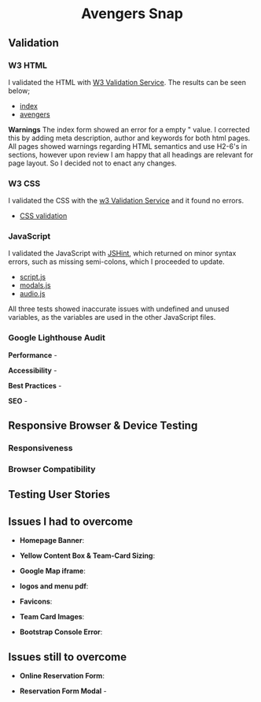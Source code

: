 # <p align="center">Avengers Snap</p>

## Validation

### W3 HTML
I validated the HTML with [W3 Validation Service](https://validator.w3.org/). The results can be seen below;
 - [index](design-resources/images/index-html-warnings.PNG)
 - [avengers](design-resources/images/avengers-html-warnings.PNG)

 **Warnings**
    The index form showed an error for a empty "<meta name=""> value. I corrected this by adding meta description, author and keywords for both html pages.
    All pages showed warnings regarding HTML semantics and use H2-6's in sections, however upon review I am happy that all headings are relevant for page layout. So I decided not to enact any changes.

### W3 CSS 
I validated the CSS with the [w3 Validation Service](https://jigsaw.w3.org/css-validator/) and it found no errors.
 - [CSS validation](design-resources/images/css-validator-result.PNG)

### JavaScript 
I validated the JavaScript with [JSHint](https://jshint.com/), which returned on minor syntax errors, such as missing semi-colons, which I proceeded to update.
 - [script.js](design-resources/images/JSHint-script-js-result.PNG)
 - [modals.js](design-resources/images/JSHint-modals-js-result.PNG)
 - [audio.js](design-resources/images/JSHint-audio-js-result.PNG)
 
 All three tests showed inaccurate issues with undefined and unused variables, as the variables are used in the other JavaScript files.

### Google Lighthouse Audit

**Performance** -

**Accessibility** -

**Best Practices** - 

**SEO** - 


## Responsive Browser & Device Testing

### Responsiveness


### Browser Compatibility

## Testing User Stories

## Issues I had to overcome

- **Homepage Banner**:

- **Yellow Content Box & Team-Card Sizing**: 

- **Google Map iframe**: 

- **logos and menu pdf**: 

- **Favicons**: 

- **Team Card Images**: 

- **Bootstrap Console Error**:

## Issues still to overcome

- **Online Reservation Form**: 

- **Reservation Form Modal** - 